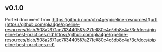 
## v0.1.0
Ported document from [https://github.com/pha4ge/pipeline-resources]([url](https://github.com/pha4ge/pipeline-resources/blob/508a2671ac783440587a27fe080c4c6db8c4a73c/docs/pipeline-best-practices.md)https://github.com/pha4ge/pipeline-resources/blob/508a2671ac783440587a27fe080c4c6db8c4a73c/docs/pipeline-best-practices.md)
